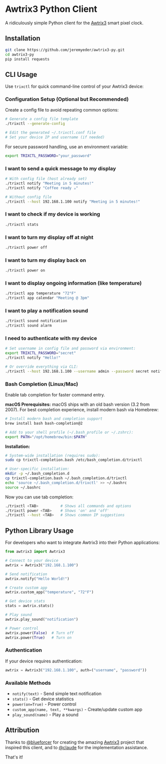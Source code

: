 # Awtrix3 Python Client

A ridiculously simple Python client for the [Awtrix3](https://github.com/Blueforcer/awtrix3) smart pixel clock.

## Installation

```bash
git clone https://github.com/jeremyeder/awtrix3-py.git
cd awtrix3-py
pip install requests
```

## CLI Usage

Use `trixctl` for quick command-line control of your Awtrix3 device:

### Configuration Setup (Optional but Recommended)

Create a config file to avoid repeating common options:

```bash
# Generate a config file template
./trixctl --generate-config

# Edit the generated ~/.trixctl.conf file
# Set your device IP and username (if needed)
```

For secure password handling, use an environment variable:
```bash
export TRIXCTL_PASSWORD="your_password"
```

### I want to send a quick message to my display
```bash
# With config file (host already set)
./trixctl notify "Meeting in 5 minutes!"
./trixctl notify "Coffee ready ☕"

# Without config file
./trixctl --host 192.168.1.100 notify "Meeting in 5 minutes!"
```

### I want to check if my device is working
```bash
./trixctl stats
```

### I want to turn my display off at night
```bash
./trixctl power off
```

### I want to turn my display back on
```bash
./trixctl power on
```

### I want to display ongoing information (like temperature)
```bash
./trixctl app temperature "72°F"
./trixctl app calendar "Meeting @ 3pm"
```

### I want to play a notification sound
```bash
./trixctl sound notification
./trixctl sound alarm
```

### I need to authenticate with my device
```bash
# Set username in config file and password via environment:
export TRIXCTL_PASSWORD="secret"
./trixctl notify "Hello!"

# Or override everything via CLI:
./trixctl --host 192.168.1.100 --username admin --password secret notify "Hello!"
```

### Bash Completion (Linux/Mac)

Enable tab completion for faster command entry.

**macOS Prerequisites:**
macOS ships with an old bash version (3.2 from 2007). For best completion experience, install modern bash via Homebrew:

```bash
# Install modern bash and completion support
brew install bash bash-completion@2

# Add to your shell profile (~/.bash_profile or ~/.zshrc):
export PATH="/opt/homebrew/bin:$PATH"
```

**Installation:**

```bash
# System-wide installation (requires sudo):
sudo cp trixctl-completion.bash /etc/bash_completion.d/trixctl

# User-specific installation:
mkdir -p ~/.bash_completion.d
cp trixctl-completion.bash ~/.bash_completion.d/trixctl
echo 'source ~/.bash_completion.d/trixctl' >> ~/.bashrc
source ~/.bashrc
```

Now you can use tab completion:
```bash
./trixctl <TAB>          # Shows all commands and options
./trixctl power <TAB>    # Shows 'on' and 'off'
./trixctl --host <TAB>   # Shows common IP suggestions
```

## Python Library Usage

For developers who want to integrate Awtrix3 into their Python applications:

```python
from awtrix3 import Awtrix3

# Connect to your device
awtrix = Awtrix3("192.168.1.100")

# Send notification
awtrix.notify("Hello World!")

# Create custom app
awtrix.custom_app("temperature", "72°F")

# Get device stats
stats = awtrix.stats()

# Play sound
awtrix.play_sound("notification")

# Power control
awtrix.power(False)  # Turn off
awtrix.power(True)   # Turn on
```

### Authentication

If your device requires authentication:

```python
awtrix = Awtrix3("192.168.1.100", auth=("username", "password"))
```

### Available Methods

- `notify(text)` - Send simple text notification
- `stats()` - Get device statistics  
- `power(on=True)` - Power control
- `custom_app(name, text, **kwargs)` - Create/update custom app
- `play_sound(name)` - Play a sound

## Attribution

Thanks to [@blueforcer](https://github.com/Blueforcer) for creating the amazing [Awtrix3](https://github.com/Blueforcer/awtrix3) project that inspired this client, and to [@claude](https://claude.ai) for the implementation assistance.

That's it!